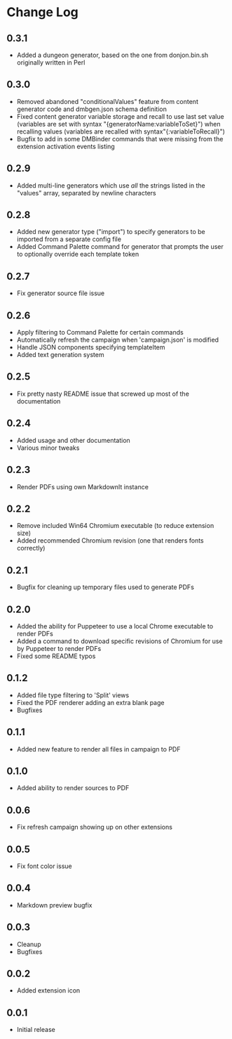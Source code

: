 # Change Log
## 0.3.1
- Added a dungeon generator, based on the one from donjon.bin.sh originally written in Perl

## 0.3.0
- Removed abandoned "conditionalValues" feature from content generator code and dmbgen.json schema definition
- Fixed content generator variable storage and recall to use last set value (variables are set with syntax "{generatorName:variableToSet}") when recalling values (variables are recalled with syntax"{:variableToRecall}")
- Bugfix to add in some DMBinder commands that were missing from the extension activation events listing

## 0.2.9
- Added multi-line generators which use *all* the strings listed in the "values" array, separated by newline characters

## 0.2.8
- Added new generator type ("import") to specify generators to be imported from a separate config file
- Added Command Palette command for generator that prompts the user to optionally override each template token

## 0.2.7
- Fix generator source file issue

## 0.2.6
- Apply filtering to Command Palette for certain commands
- Automatically refresh the campaign when 'campaign.json' is modified
- Handle JSON components specifying templateItem
- Added text generation system

## 0.2.5
- Fix pretty nasty README issue that screwed up most of the documentation

## 0.2.4
- Added usage and other documentation
- Various minor tweaks

## 0.2.3
- Render PDFs using own MarkdownIt instance

## 0.2.2
- Remove included Win64 Chromium executable (to reduce extension size)
- Added recommended Chromium revision (one that renders fonts correctly)

## 0.2.1
- Bugfix for cleaning up temporary files used to generate PDFs

## 0.2.0
- Added the ability for Puppeteer to use a local Chrome executable to render PDFs
- Added a command to download specific revisions of Chromium for use by Puppeteer to render PDFs
- Fixed some README typos

## 0.1.2
- Added file type filtering to 'Split' views
- Fixed the PDF renderer adding an extra blank page
- Bugfixes

## 0.1.1
- Added new feature to render all files in campaign to PDF

## 0.1.0
- Added ability to render sources to PDF

## 0.0.6
- Fix refresh campaign showing up on other extensions

## 0.0.5
- Fix font color issue

## 0.0.4
- Markdown preview bugfix

## 0.0.3
- Cleanup
- Bugfixes

## 0.0.2
- Added extension icon

## 0.0.1
- Initial release